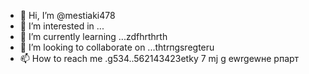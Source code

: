 - 👋 Hi, I’m @mestiaki478
- 👀 I’m interested in ...
- 🌱 I’m currently learning ...zdfhrthrth
- 💞️ I’m looking to collaborate on ...thtrпgsregteru 
- 📫 How to reach me .g534..562143423etky
7 mj g ewrgewне рпарт
<!---u67t uykuuy khj
mestiaki478/mestiaki478 is a ✨ special ✨ repository because its `README.md` (this file) appears on your GitHub profile.
You can click the Preview link to take a look at your changes.
--->
